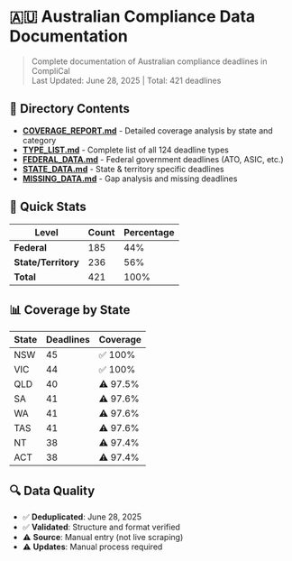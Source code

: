 # 🇦🇺 Australian Compliance Data Documentation

> Complete documentation of Australian compliance deadlines in CompliCal  
> Last Updated: June 28, 2025 | Total: 421 deadlines

## 📁 Directory Contents

- **[COVERAGE_REPORT.md](./COVERAGE_REPORT.md)** - Detailed coverage analysis by state and category
- **[TYPE_LIST.md](./TYPE_LIST.md)** - Complete list of all 124 deadline types
- **[FEDERAL_DATA.md](./FEDERAL_DATA.md)** - Federal government deadlines (ATO, ASIC, etc.)
- **[STATE_DATA.md](./STATE_DATA.md)** - State & territory specific deadlines
- **[MISSING_DATA.md](./MISSING_DATA.md)** - Gap analysis and missing deadlines

## 🎯 Quick Stats

| Level | Count | Percentage |
|-------|-------|------------|
| **Federal** | 185 | 44% |
| **State/Territory** | 236 | 56% |
| **Total** | 421 | 100% |

## 📊 Coverage by State

| State | Deadlines | Coverage |
|-------|-----------|----------|
| NSW | 45 | ✅ 100% |
| VIC | 44 | ✅ 100% |
| QLD | 40 | ⚠️ 97.5% |
| SA | 41 | ⚠️ 97.6% |
| WA | 41 | ⚠️ 97.6% |
| TAS | 41 | ⚠️ 97.6% |
| NT | 38 | ⚠️ 97.4% |
| ACT | 38 | ⚠️ 97.4% |

## 🔍 Data Quality

- ✅ **Deduplicated**: June 28, 2025
- ✅ **Validated**: Structure and format verified
- ⚠️ **Source**: Manual entry (not live scraping)
- ⚠️ **Updates**: Manual process required